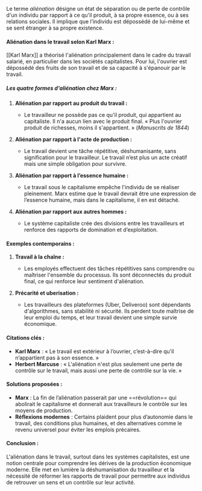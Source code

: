 Le terme _aliénation_ désigne un état de séparation ou de perte de contrôle d'un individu par rapport à ce qu'il produit, à sa propre essence, ou à ses relations sociales. Il implique que l’individu est dépossédé de lui-même et se sent étranger à sa propre existence.

#### **Aliénation dans le travail selon Karl Marx :**

[[Karl Marx]] a théorisé l'aliénation principalement dans le cadre du travail salarié, en particulier dans les sociétés capitalistes. Pour lui, l'ouvrier est dépossédé des fruits de son travail et de sa capacité à s'épanouir par le travail.

##### **Les quatre formes d'aliénation chez Marx :**

1. **Aliénation par rapport au produit du travail :**
    
    - Le travailleur ne possède pas ce qu'il produit, qui appartient au capitaliste. Il n'a aucun lien avec le produit final. « Plus l'ouvrier produit de richesses, moins il s'appartient. » (_Manuscrits de 1844_)
2. **Aliénation par rapport à l'acte de production :**
    
    - Le travail devient une tâche répétitive, déshumanisante, sans signification pour le travailleur. Le travail n’est plus un acte créatif mais une simple obligation pour survivre.
3. **Aliénation par rapport à l’essence humaine :**
    
    - Le travail sous le capitalisme empêche l'individu de se réaliser pleinement. Marx estime que le travail devrait être une expression de l’essence humaine, mais dans le capitalisme, il en est détaché.
4. **Aliénation par rapport aux autres hommes :**
    
    - Le système capitaliste crée des divisions entre les travailleurs et renforce des rapports de domination et d’exploitation.

#### **Exemples contemporains :**

1. **Travail à la chaîne :**
    
    - Les employés effectuent des tâches répétitives sans comprendre ou maîtriser l'ensemble du processus. Ils sont déconnectés du produit final, ce qui renforce leur sentiment d'aliénation.
2. **Précarité et uberisation :**
    
    - Les travailleurs des plateformes (Uber, Deliveroo) sont dépendants d'algorithmes, sans stabilité ni sécurité. Ils perdent toute maîtrise de leur emploi du temps, et leur travail devient une simple survie économique.

#### **Citations clés :**

- **Karl Marx** : « Le travail est extérieur à l’ouvrier, c’est-à-dire qu’il n’appartient pas à son essence. »
- **Herbert Marcuse** : « L'aliénation n'est plus seulement une perte de contrôle sur le travail, mais aussi une perte de contrôle sur la vie. »

#### **Solutions proposées :**

- **Marx** : La fin de l’aliénation passerait par une ==révolution== qui abolirait le capitalisme et donnerait aux travailleurs le contrôle sur les moyens de production.
- **Réflexions modernes** : Certains plaident pour plus d’autonomie dans le travail, des conditions plus humaines, et des alternatives comme le revenu universel pour éviter les emplois précaires.

#### **Conclusion :**

L'aliénation dans le travail, surtout dans les systèmes capitalistes, est une notion centrale pour comprendre les dérives de la production économique moderne. Elle met en lumière la déshumanisation du travailleur et la nécessité de réformer les rapports de travail pour permettre aux individus de retrouver un sens et un contrôle sur leur activité.